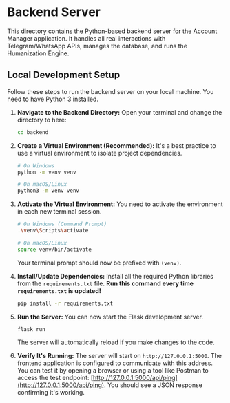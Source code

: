 # Backend Server

This directory contains the Python-based backend server for the Account Manager application. It handles all real interactions with Telegram/WhatsApp APIs, manages the database, and runs the Humanization Engine.

## Local Development Setup

Follow these steps to run the backend server on your local machine. You need to have Python 3 installed.

1.  **Navigate to the Backend Directory:**
    Open your terminal and change the directory to here:
    ```bash
    cd backend
    ```

2.  **Create a Virtual Environment (Recommended):**
    It's a best practice to use a virtual environment to isolate project dependencies.
    ```bash
    # On Windows
    python -m venv venv

    # On macOS/Linux
    python3 -m venv venv
    ```

3.  **Activate the Virtual Environment:**
    You need to activate the environment in each new terminal session.
    ```bash
    # On Windows (Command Prompt)
    .\venv\Scripts\activate

    # On macOS/Linux
    source venv/bin/activate
    ```
    Your terminal prompt should now be prefixed with `(venv)`.

4.  **Install/Update Dependencies:**
    Install all the required Python libraries from the `requirements.txt` file. **Run this command every time `requirements.txt` is updated!**
    ```bash
    pip install -r requirements.txt
    ```

5.  **Run the Server:**
    You can now start the Flask development server.
    ```bash
    flask run
    ```
    The server will automatically reload if you make changes to the code.

6.  **Verify It's Running:**
    The server will start on `http://127.0.0.1:5000`. The frontend application is configured to communicate with this address. You can test it by opening a browser or using a tool like Postman to access the test endpoint: [http://127.0.0.1:5000/api/ping](http://127.0.0.1:5000/api/ping). You should see a JSON response confirming it's working.
